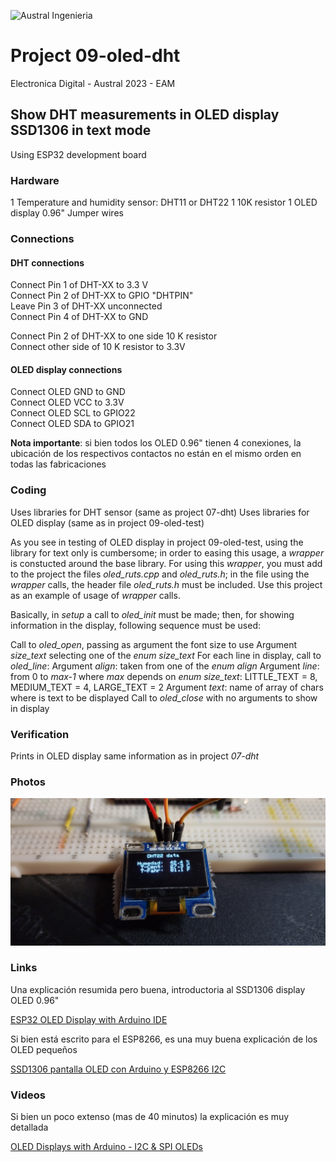 

![Austral Ingenieria](https://encrypted-tbn0.gstatic.com/images?q=tbn%3AANd9GcQooGo7vQn4t9-6Bt46qZF-UY4_QFpYOeh7kVWzwpr_lbLr5wka)


#   Project 09-oled-dht

   Electronica Digital - Austral 2023 - EAM
    
##  Show DHT measurements in OLED display SSD1306 in text mode

   Using ESP32 development board

### Hardware

   1 Temperature and humidity sensor: DHT11 or DHT22
   1 10K resistor
   1 OLED display 0.96"
   Jumper wires

###  Connections

####    DHT connections

   Connect Pin 1 of DHT-XX to 3.3 V  
   Connect Pin 2 of DHT-XX to GPIO "DHTPIN"  
   Leave Pin 3 of DHT-XX unconnected  
   Connect Pin 4 of DHT-XX to GND  

   Connect Pin 2 of DHT-XX to one side 10 K resistor  
   Connect other side of 10 K resistor to 3.3V  

####    OLED display connections

   Connect OLED GND to GND  
   Connect OLED VCC to 3.3V  
   Connect OLED SCL to GPIO22  
   Connect OLED SDA to GPIO21  

   **Nota importante**: si bien todos los OLED 0.96" tienen 4 conexiones, la ubicación de los respectivos contactos no están en el mismo orden en todas las fabricaciones

###     Coding

   Uses libraries for DHT sensor (same as project 07-dht)
   Uses libraries for OLED display (same as in project 09-oled-test)

   As you see in testing of OLED display in project 09-oled-test, using the library for text only is cumbersome; in order to easing this usage, a _wrapper_ is constucted around the base library.
   For using this _wrapper_, you must add to the project the files _oled_ruts.cpp_ and _oled_ruts.h_; in the file using the _wrapper_ calls, the header file _oled_ruts.h_ must be included.
   Use this project as an example of usage of _wrapper_ calls.

   Basically, in _setup_ a call to _oled_init_ must be made; then, for showing information in the display, following sequence must be used:

   Call to _oled_open_, passing as argument the font size to use
       Argument _size_text_ selecting one of the _enum size_text_
   For each line in display, call to _oled_line_:
       Argument _align_: taken from one of the _enum align_
       Argument _line_: from 0 to _max-1_ where _max_ depends on _enum size_text_:
           LITTLE_TEXT = 8, MEDIUM_TEXT = 4, LARGE_TEXT = 2
       Argument _text_: name of array of chars where is text to be displayed
   Call to _oled_close_ with no arguments to show in display

###  Verification

   Prints in OLED display same information as in project _07-dht_ 

###  Photos

 ![Display as printed](oled-dht.jpg)

###  Links

  Una explicación resumida pero buena, introductoria al SSD1306 display OLED 0.96"

  [ESP32 OLED Display with Arduino IDE](https://randomnerdtutorials.com/esp32-ssd1306-oled-display-arduino-ide/)

  Si bien está escrito para el ESP8266, es una muy buena explicación de los OLED pequeños

  [SSD1306 pantalla OLED con Arduino y ESP8266 I2C](https://programarfacil.com/blog/arduino-blog/ssd1306-pantalla-oled-con-arduino/)

### Videos

  Si bien un poco extenso (mas de 40 minutos) la explicación es muy detallada

  [OLED Displays with Arduino - I2C & SPI OLEDs](https://www.youtube.com/watch?v=7x1P80X1V3E)


